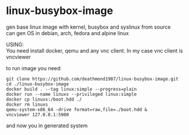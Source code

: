 # linux-busybox-image
gen base linux image with kernel, busybox and syslinux from source  
can gen OS in debian, arch, fedora and alpine linux

USING:  
You need install docker, qemu and any vnc client. In my case vnc client is vncviewer
  
to run image you need:  
```
git clone https://github.com/deathmond1987/linux-busybox-image.git
cd ./linux-busybox-image
docker build . --tag linux:simple --progress=plain
docker run --name linuxs --privileged linux:simple
docker cp linuxs:/boot.hdd ./
docker rm linuxs
qemu-system-x86_64 -drive format=raw,file=./boot.hdd &
vncviewer 127.0.0.1:5900
```
and now you in generated system
